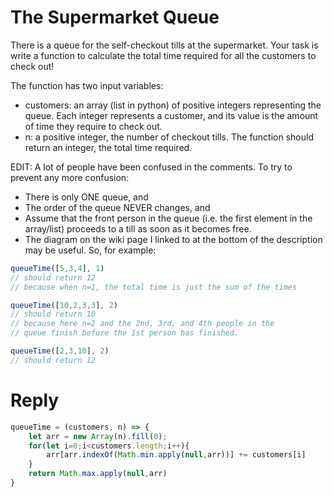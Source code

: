 # The Supermarket Queue

There is a queue for the self-checkout tills at the supermarket. Your task is write a function to calculate the total time required for all the customers to check out!

The function has two input variables:

- customers: an array (list in python) of positive integers representing the queue. Each integer represents a customer, and its value is the amount of time they require to check out.
- n: a positive integer, the number of checkout tills.
The function should return an integer, the total time required.

EDIT: A lot of people have been confused in the comments. To try to prevent any more confusion:

- There is only ONE queue, and
- The order of the queue NEVER changes, and
- Assume that the front person in the queue (i.e. the first element in the array/list) proceeds to a till as soon as it becomes free.
- The diagram on the wiki page I linked to at the bottom of the description may be useful.
So, for example:

```js
queueTime([5,3,4], 1)
// should return 12
// because when n=1, the total time is just the sum of the times

queueTime([10,2,3,3], 2)
// should return 10
// because here n=2 and the 2nd, 3rd, and 4th people in the 
// queue finish before the 1st person has finished.

queueTime([2,3,10], 2)
// should return 12
```

# Reply
```js
queueTime = (customers, n) => {
    let arr = new Array(n).fill(0);
    for(let i=0;i<customers.length;i++){
    	arr[arr.indexOf(Math.min.apply(null,arr))] += customers[i]
    }
    return Math.max.apply(null,arr)
}

```
